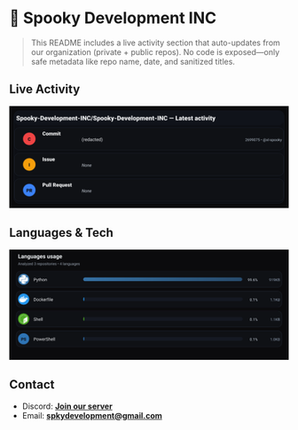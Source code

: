 # 👻 Spooky Development INC

> This README includes a live activity section that auto-updates from our organization (private + public repos). No code is exposed—only safe metadata like repo name, date, and sanitized titles.

## Live Activity
![Repo Snapshot](./assets/repo-snapshot.svg?v=94de29ece9)

## Languages & Tech
![Languages Usage](./assets/languages.svg?v=3df9a2d297)

## Contact
- Discord: **[Join our server](https://discord.gg/XYspZgEEJb)**
- Email: **spkydevelopment@gmail.com**
